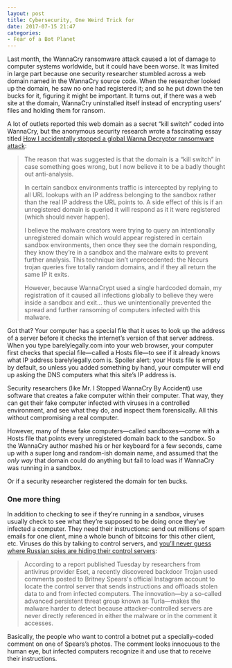 ```yaml
---
layout: post
title: Cybersecurity, One Weird Trick for
date: 2017-07-15 21:47
categories: 
- Fear of a Bot Planet
---
```


Last month, the WannaCry ransomware attack caused a lot of damage to computer systems worldwide, but it could have been worse. It was limited in large part because one security researcher stumbled across a web domain named in the WannaCry source code. When the researcher looked up the domain, he saw no one had registered it; and so he put down the ten bucks for it, figuring it might be important. It turns out, if there was a web site at the domain, WannaCry uninstalled itself instead of encrypting users’ files and holding them for ransom. 

A lot of outlets reported this web domain as a secret “kill switch” coded into WannaCry, but the anonymous security research wrote a fascinating essay titled  [How I accidentally stopped a global Wanna Decryptor ransomware attack](https://arstechnica.com/information-technology/2017/05/wanna-decryptor-kill-switch-analysis/):

> The reason that was suggested is that the domain is a “kill switch” in case something goes wrong, but I now believe it to be a badly thought out anti-analysis.
> 
> In certain sandbox environments traffic is intercepted by replying to all URL lookups with an IP address belonging to the sandbox rather than the real IP address the URL points to. A side effect of this is if an unregistered domain is queried it will respond as it it were registered (which should never happen).
> 
> I believe the malware creators were trying to query an intentionally unregistered domain which would appear registered in certain sandbox environments, then once they see the domain responding, they know they’re in a sandbox and the malware exits to prevent further analysis. This technique isn’t unprecedented: the Necurs trojan queries five totally random domains, and if they all return the same IP it exits.
> 
> However, because WannaCrypt used a single hardcoded domain, my registration of it caused all infections globally to believe they were inside a sandbox and exit... thus we unintentionally prevented the spread and further ransoming of computers infected with this malware.

Got that? Your computer has a special file that it uses to look up the address of a server before it checks the internet’s version of that server address. When you type barelylegally.com into your web browser, your computer first checks that special file—called a Hosts file—to see if it already knows what IP address barelylegally.com is. Spoiler alert: your Hosts file is empty by default, so unless you added something by hand, your computer will end up asking the DNS computers what this site’s IP address is.

Security researchers (like Mr. I Stopped WannaCry By Accident) use software that creates a fake computer within their computer. That way, they can get their fake computer infected with viruses in a controlled environment, and see what they do, and inspect them forensically. All this without compromising a real computer.

However, many of these fake computers—called sandboxes—come with a Hosts file that points every unregistered domain back to the sandbox. So the WannaCry author mashed his or her keyboard for a few seconds, came up with a super long and random-ish domain name, and assumed that the *only way* that domain could do anything but fail to load was if WannaCry was running in a sandbox.

Or if a security researcher registered the domain for ten bucks.
​
### One more thing

In addition to checking to see if they’re running in a sandbox, viruses usually check to see what they’re supposed to be doing once they’ve infected a computer. They need their instructions: send out millions of spam emails for one client, mine a whole bunch of bitcoins for this other client, etc. Viruses do this by talking to control servers, and [you’ll never guess where Russian spies are hiding their control servers](https://arstechnica.com/security/2017/06/russian-hackers-turn-to-britney-spears-for-help-concealing-espionage-malware/):

> According to a report published Tuesday by researchers from antivirus provider Eset, a recently discovered backdoor Trojan used comments posted to Britney Spears's official Instagram account to locate the control server that sends instructions and offloads stolen data to and from infected computers. The innovation—by a so-called advanced persistent threat group known as Turla—makes the malware harder to detect because attacker-controlled servers are never directly referenced in either the malware or in the comment it accesses.

​Basically, the people who want to control a botnet put a specially-coded comment on one of Spears’s photos. The comment looks innocuous to the human eye, but infected computers recognize it and use that to receive their instructions.
